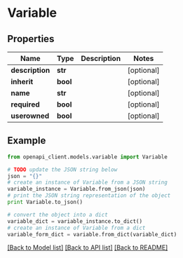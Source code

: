 # Variable


## Properties
Name | Type | Description | Notes
------------ | ------------- | ------------- | -------------
**description** | **str** |  | [optional] 
**inherit** | **bool** |  | [optional] 
**name** | **str** |  | [optional] 
**required** | **bool** |  | [optional] 
**userowned** | **bool** |  | [optional] 

## Example

```python
from openapi_client.models.variable import Variable

# TODO update the JSON string below
json = "{}"
# create an instance of Variable from a JSON string
variable_instance = Variable.from_json(json)
# print the JSON string representation of the object
print Variable.to_json()

# convert the object into a dict
variable_dict = variable_instance.to_dict()
# create an instance of Variable from a dict
variable_form_dict = variable.from_dict(variable_dict)
```
[[Back to Model list]](../README.md#documentation-for-models) [[Back to API list]](../README.md#documentation-for-api-endpoints) [[Back to README]](../README.md)


